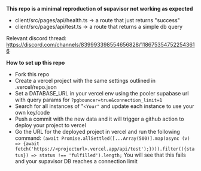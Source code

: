 **This repo is a minimal reproduction of supavisor not working as expected**

- client/src/pages/api/health.ts -> a route that just returns "success"
- client/src/pages/api/test.ts -> a route that returns a simple db query

Relevant discord thread: https://discord.com/channels/839993398554656828/1186753547522543616

**How to set up this repo**

- Fork this repo
- Create a vercel project with the same settings outlined in .vercel/repo.json
- Set a DATABASE_URL in your vercel env using the pooler supabase url with query params for `?pgbouncer=true&connection_limit=1`
- Search for all instances of "`<Your"` and update each instance to use your own key/code
- Push a commit with the new data and it will trigger a github action to deploy your project to vercel
- Go the URL for the deployed project in vercel and run the following command:
  `(await Promise.allSettled([...Array(500)].map(async (v) => {await fetch('https://<projecturl>.vercel.app/api/test');}))).filter(({status}) => status !== 'fulfilled').length;`
  You will see that this fails and your supavisor DB reaches a connection limit
